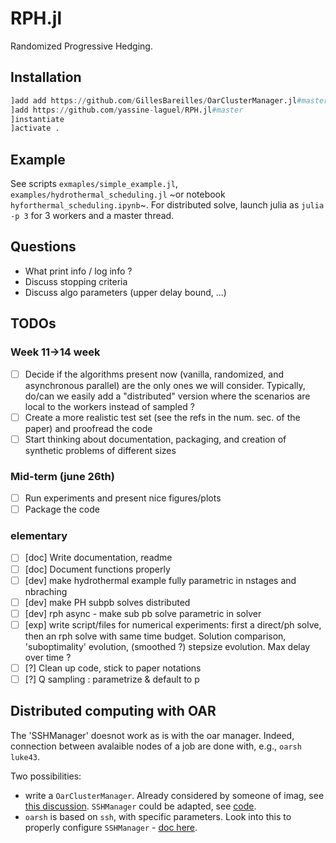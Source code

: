# RPH.jl

Randomized Progressive Hedging.

## Installation

```julia
]add add https://github.com/GillesBareilles/OarClusterManager.jl#master
]add https://github.com/yassine-laguel/RPH.jl#master
]instantiate
]activate .
```

## Example

See scripts `exmaples/simple_example.jl`, `examples/hydrothermal_scheduling.jl` ~or notebook `hyforthermal_scheduling.ipynb`~. For distributed solve, launch julia as `julia -p 3` for 3 workers and a master thread.

## Questions

- What print info / log info ?
- Discuss stopping criteria
- Discuss algo parameters (upper delay bound, ...)

## TODOs

### Week 11->14 week
- [ ] Decide if the algorithms present now (vanilla, randomized, and asynchronous parallel) are the only ones we will consider. Typically, do/can we easily add a "distributed" version where the scenarios are local to the workers instead of sampled ?
- [ ] Create a more realistic test set (see the refs in the num. sec. of the paper) and proofread the code
- [ ] Start thinking about documentation, packaging, and creation of synthetic problems of different sizes

### Mid-term (june 26th)
- [ ] Run experiments and present nice figures/plots
- [ ] Package the code

### elementary
- [ ] [doc] Write documentation, readme
- [ ] [doc] Document functions properly
- [ ] [dev] make hydrothermal example fully parametric in nstages and nbraching
- [ ] [dev] make PH subpb solves distributed
- [ ] [dev] rph async - make sub pb solve parametric in solver
- [ ] [exp] write script/files for numerical experiments: first a direct/ph solve, then an rph solve with same time budget. Solution comparison, 'suboptimality' evolution, (smoothed ?) stepsize evolution. Max delay over time ?
- [ ] [?] Clean up code, stick to paper notations
- [ ] [?] Q sampling : parametrize & default to p

## Distributed computing with OAR

The 'SSHManager' doesnot work as is with the oar manager. Indeed, connection between avalaible nodes of a job are done with, e.g., `oarsh luke43`.

Two possibilities:
- write a `OarClusterManager`. Already considered by someone of imag, see [this discussion](https://discourse.julialang.org/t/which-workflow-to-launch-jobs-on-a-cluster/12532). `SSHManager` could be adapted, see [code](https://github.com/JuliaLang/julia/blob/55e36cc308b66d3472990a06b2797f9f9154ea0a/stdlib/Distributed/src/managers.jl#L5).
- `oarsh` is based on `ssh`, with specific parameters. Look into this to properly configure `SSHManager` - [doc here](https://www.grid5000.fr/w/Advanced_OAR#sharing_keys_between_jobs).